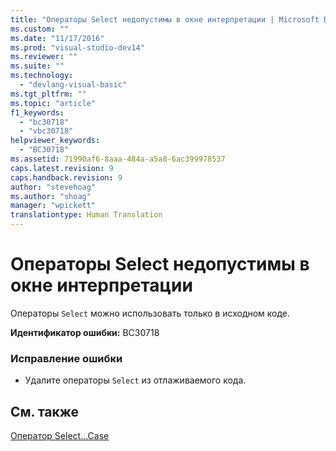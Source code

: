 ```yaml
---
title: "Операторы Select недопустимы в окне интерпретации | Microsoft Docs"
ms.custom: ""
ms.date: "11/17/2016"
ms.prod: "visual-studio-dev14"
ms.reviewer: ""
ms.suite: ""
ms.technology: 
  - "devlang-visual-basic"
ms.tgt_pltfrm: ""
ms.topic: "article"
f1_keywords: 
  - "bc30718"
  - "vbc30718"
helpviewer_keywords: 
  - "BC30718"
ms.assetid: 71990af6-8aaa-484a-a5a8-6ac399978537
caps.latest.revision: 9
caps.handback.revision: 9
author: "stevehoag"
ms.author: "shoag"
manager: "wpickett"
translationtype: Human Translation
---
```

# Операторы Select недопустимы в окне интерпретации
Операторы `Select` можно использовать только в исходном коде.  
  
 **Идентификатор ошибки:** BC30718  
  
### Исправление ошибки  
  
-   Удалите операторы `Select` из отлаживаемого кода.  
  
## См. также  
 [Оператор Select...Case](../../visual-basic/language-reference/statements/select-case-statement.md)